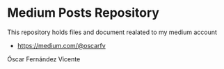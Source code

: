 # Medium Posts Repository

This repository holds files and document realated to my medium account

- https://medium.com/@oscarfv

Óscar Fernández Vicente

